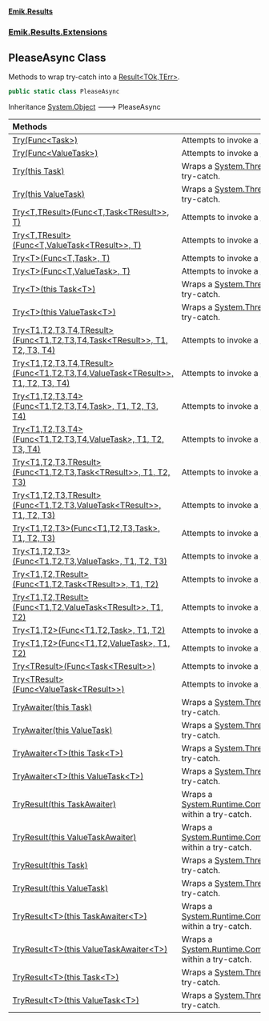 #### [Emik.Results](index.md 'index')
### [Emik.Results.Extensions](Emik.Results.Extensions.md 'Emik.Results.Extensions')

## PleaseAsync Class

Methods to wrap try-catch into a [Result&lt;TOk,TErr&gt;](Result_TOk,TErr_.md 'Emik.Results.Result<TOk,TErr>').

```csharp
public static class PleaseAsync
```

Inheritance [System.Object](https://docs.microsoft.com/en-us/dotnet/api/System.Object 'System.Object') &#129106; PleaseAsync

| Methods | |
| :--- | :--- |
| [Try(Func&lt;Task&gt;)](PleaseAsync.Try(Func).md 'Emik.Results.Extensions.PleaseAsync.Try(System.Func<System.Threading.Tasks.Task>)') | Attempts to invoke a [System.Delegate](https://docs.microsoft.com/en-us/dotnet/api/System.Delegate 'System.Delegate'). |
| [Try(Func&lt;ValueTask&gt;)](PleaseAsync.Try(Func).md 'Emik.Results.Extensions.PleaseAsync.Try(System.Func<System.Threading.Tasks.ValueTask>)') | Attempts to invoke a [System.Delegate](https://docs.microsoft.com/en-us/dotnet/api/System.Delegate 'System.Delegate'). |
| [Try(this Task)](PleaseAsync.Try(Task).md 'Emik.Results.Extensions.PleaseAsync.Try(this System.Threading.Tasks.Task)') | Wraps a [System.Threading.Tasks.Task](https://docs.microsoft.com/en-us/dotnet/api/System.Threading.Tasks.Task 'System.Threading.Tasks.Task') within a try-catch. |
| [Try(this ValueTask)](PleaseAsync.Try(ValueTask).md 'Emik.Results.Extensions.PleaseAsync.Try(this System.Threading.Tasks.ValueTask)') | Wraps a [System.Threading.Tasks.Task](https://docs.microsoft.com/en-us/dotnet/api/System.Threading.Tasks.Task 'System.Threading.Tasks.Task') within a try-catch. |
| [Try&lt;T,TResult&gt;(Func&lt;T,Task&lt;TResult&gt;&gt;, T)](PleaseAsync.Try(Func,T).md 'Emik.Results.Extensions.PleaseAsync.Try<T,TResult>(System.Func<T,System.Threading.Tasks.Task<TResult>>, T)') | Attempts to invoke a [System.Delegate](https://docs.microsoft.com/en-us/dotnet/api/System.Delegate 'System.Delegate'). |
| [Try&lt;T,TResult&gt;(Func&lt;T,ValueTask&lt;TResult&gt;&gt;, T)](PleaseAsync.Try(Func,T).md 'Emik.Results.Extensions.PleaseAsync.Try<T,TResult>(System.Func<T,System.Threading.Tasks.ValueTask<TResult>>, T)') | Attempts to invoke a [System.Delegate](https://docs.microsoft.com/en-us/dotnet/api/System.Delegate 'System.Delegate'). |
| [Try&lt;T&gt;(Func&lt;T,Task&gt;, T)](PleaseAsync.Try(Func,T).md 'Emik.Results.Extensions.PleaseAsync.Try<T>(System.Func<T,System.Threading.Tasks.Task>, T)') | Attempts to invoke a [System.Delegate](https://docs.microsoft.com/en-us/dotnet/api/System.Delegate 'System.Delegate'). |
| [Try&lt;T&gt;(Func&lt;T,ValueTask&gt;, T)](PleaseAsync.Try(Func,T).md 'Emik.Results.Extensions.PleaseAsync.Try<T>(System.Func<T,System.Threading.Tasks.ValueTask>, T)') | Attempts to invoke a [System.Delegate](https://docs.microsoft.com/en-us/dotnet/api/System.Delegate 'System.Delegate'). |
| [Try&lt;T&gt;(this Task&lt;T&gt;)](PleaseAsync.Try(Task).md 'Emik.Results.Extensions.PleaseAsync.Try<T>(this System.Threading.Tasks.Task<T>)') | Wraps a [System.Threading.Tasks.Task&lt;&gt;](https://docs.microsoft.com/en-us/dotnet/api/System.Threading.Tasks.Task-1 'System.Threading.Tasks.Task`1') within a try-catch. |
| [Try&lt;T&gt;(this ValueTask&lt;T&gt;)](PleaseAsync.Try(ValueTask).md 'Emik.Results.Extensions.PleaseAsync.Try<T>(this System.Threading.Tasks.ValueTask<T>)') | Wraps a [System.Threading.Tasks.Task&lt;&gt;](https://docs.microsoft.com/en-us/dotnet/api/System.Threading.Tasks.Task-1 'System.Threading.Tasks.Task`1') within a try-catch. |
| [Try&lt;T1,T2,T3,T4,TResult&gt;(Func&lt;T1,T2,T3,T4,Task&lt;TResult&gt;&gt;, T1, T2, T3, T4)](PleaseAsync.Try(Func,T1,T2,T3,T4).md 'Emik.Results.Extensions.PleaseAsync.Try<T1,T2,T3,T4,TResult>(System.Func<T1,T2,T3,T4,System.Threading.Tasks.Task<TResult>>, T1, T2, T3, T4)') | Attempts to invoke a [System.Delegate](https://docs.microsoft.com/en-us/dotnet/api/System.Delegate 'System.Delegate'). |
| [Try&lt;T1,T2,T3,T4,TResult&gt;(Func&lt;T1,T2,T3,T4,ValueTask&lt;TResult&gt;&gt;, T1, T2, T3, T4)](PleaseAsync.Try(Func,T1,T2,T3,T4).md 'Emik.Results.Extensions.PleaseAsync.Try<T1,T2,T3,T4,TResult>(System.Func<T1,T2,T3,T4,System.Threading.Tasks.ValueTask<TResult>>, T1, T2, T3, T4)') | Attempts to invoke a [System.Delegate](https://docs.microsoft.com/en-us/dotnet/api/System.Delegate 'System.Delegate'). |
| [Try&lt;T1,T2,T3,T4&gt;(Func&lt;T1,T2,T3,T4,Task&gt;, T1, T2, T3, T4)](PleaseAsync.Try(Func,T1,T2,T3,T4).md 'Emik.Results.Extensions.PleaseAsync.Try<T1,T2,T3,T4>(System.Func<T1,T2,T3,T4,System.Threading.Tasks.Task>, T1, T2, T3, T4)') | Attempts to invoke a [System.Delegate](https://docs.microsoft.com/en-us/dotnet/api/System.Delegate 'System.Delegate'). |
| [Try&lt;T1,T2,T3,T4&gt;(Func&lt;T1,T2,T3,T4,ValueTask&gt;, T1, T2, T3, T4)](PleaseAsync.Try(Func,T1,T2,T3,T4).md 'Emik.Results.Extensions.PleaseAsync.Try<T1,T2,T3,T4>(System.Func<T1,T2,T3,T4,System.Threading.Tasks.ValueTask>, T1, T2, T3, T4)') | Attempts to invoke a [System.Delegate](https://docs.microsoft.com/en-us/dotnet/api/System.Delegate 'System.Delegate'). |
| [Try&lt;T1,T2,T3,TResult&gt;(Func&lt;T1,T2,T3,Task&lt;TResult&gt;&gt;, T1, T2, T3)](PleaseAsync.Try(Func,T1,T2,T3).md 'Emik.Results.Extensions.PleaseAsync.Try<T1,T2,T3,TResult>(System.Func<T1,T2,T3,System.Threading.Tasks.Task<TResult>>, T1, T2, T3)') | Attempts to invoke a [System.Delegate](https://docs.microsoft.com/en-us/dotnet/api/System.Delegate 'System.Delegate'). |
| [Try&lt;T1,T2,T3,TResult&gt;(Func&lt;T1,T2,T3,ValueTask&lt;TResult&gt;&gt;, T1, T2, T3)](PleaseAsync.Try(Func,T1,T2,T3).md 'Emik.Results.Extensions.PleaseAsync.Try<T1,T2,T3,TResult>(System.Func<T1,T2,T3,System.Threading.Tasks.ValueTask<TResult>>, T1, T2, T3)') | Attempts to invoke a [System.Delegate](https://docs.microsoft.com/en-us/dotnet/api/System.Delegate 'System.Delegate'). |
| [Try&lt;T1,T2,T3&gt;(Func&lt;T1,T2,T3,Task&gt;, T1, T2, T3)](PleaseAsync.Try(Func,T1,T2,T3).md 'Emik.Results.Extensions.PleaseAsync.Try<T1,T2,T3>(System.Func<T1,T2,T3,System.Threading.Tasks.Task>, T1, T2, T3)') | Attempts to invoke a [System.Delegate](https://docs.microsoft.com/en-us/dotnet/api/System.Delegate 'System.Delegate'). |
| [Try&lt;T1,T2,T3&gt;(Func&lt;T1,T2,T3,ValueTask&gt;, T1, T2, T3)](PleaseAsync.Try(Func,T1,T2,T3).md 'Emik.Results.Extensions.PleaseAsync.Try<T1,T2,T3>(System.Func<T1,T2,T3,System.Threading.Tasks.ValueTask>, T1, T2, T3)') | Attempts to invoke a [System.Delegate](https://docs.microsoft.com/en-us/dotnet/api/System.Delegate 'System.Delegate'). |
| [Try&lt;T1,T2,TResult&gt;(Func&lt;T1,T2,Task&lt;TResult&gt;&gt;, T1, T2)](PleaseAsync.Try(Func,T1,T2).md 'Emik.Results.Extensions.PleaseAsync.Try<T1,T2,TResult>(System.Func<T1,T2,System.Threading.Tasks.Task<TResult>>, T1, T2)') | Attempts to invoke a [System.Delegate](https://docs.microsoft.com/en-us/dotnet/api/System.Delegate 'System.Delegate'). |
| [Try&lt;T1,T2,TResult&gt;(Func&lt;T1,T2,ValueTask&lt;TResult&gt;&gt;, T1, T2)](PleaseAsync.Try(Func,T1,T2).md 'Emik.Results.Extensions.PleaseAsync.Try<T1,T2,TResult>(System.Func<T1,T2,System.Threading.Tasks.ValueTask<TResult>>, T1, T2)') | Attempts to invoke a [System.Delegate](https://docs.microsoft.com/en-us/dotnet/api/System.Delegate 'System.Delegate'). |
| [Try&lt;T1,T2&gt;(Func&lt;T1,T2,Task&gt;, T1, T2)](PleaseAsync.Try(Func,T1,T2).md 'Emik.Results.Extensions.PleaseAsync.Try<T1,T2>(System.Func<T1,T2,System.Threading.Tasks.Task>, T1, T2)') | Attempts to invoke a [System.Delegate](https://docs.microsoft.com/en-us/dotnet/api/System.Delegate 'System.Delegate'). |
| [Try&lt;T1,T2&gt;(Func&lt;T1,T2,ValueTask&gt;, T1, T2)](PleaseAsync.Try(Func,T1,T2).md 'Emik.Results.Extensions.PleaseAsync.Try<T1,T2>(System.Func<T1,T2,System.Threading.Tasks.ValueTask>, T1, T2)') | Attempts to invoke a [System.Delegate](https://docs.microsoft.com/en-us/dotnet/api/System.Delegate 'System.Delegate'). |
| [Try&lt;TResult&gt;(Func&lt;Task&lt;TResult&gt;&gt;)](PleaseAsync.Try(Func).md 'Emik.Results.Extensions.PleaseAsync.Try<TResult>(System.Func<System.Threading.Tasks.Task<TResult>>)') | Attempts to invoke a [System.Delegate](https://docs.microsoft.com/en-us/dotnet/api/System.Delegate 'System.Delegate'). |
| [Try&lt;TResult&gt;(Func&lt;ValueTask&lt;TResult&gt;&gt;)](PleaseAsync.Try(Func).md 'Emik.Results.Extensions.PleaseAsync.Try<TResult>(System.Func<System.Threading.Tasks.ValueTask<TResult>>)') | Attempts to invoke a [System.Delegate](https://docs.microsoft.com/en-us/dotnet/api/System.Delegate 'System.Delegate'). |
| [TryAwaiter(this Task)](PleaseAsync.TryAwaiter(Task).md 'Emik.Results.Extensions.PleaseAsync.TryAwaiter(this System.Threading.Tasks.Task)') | Wraps a [System.Threading.Tasks.Task](https://docs.microsoft.com/en-us/dotnet/api/System.Threading.Tasks.Task 'System.Threading.Tasks.Task') within a try-catch. |
| [TryAwaiter(this ValueTask)](PleaseAsync.TryAwaiter(ValueTask).md 'Emik.Results.Extensions.PleaseAsync.TryAwaiter(this System.Threading.Tasks.ValueTask)') | Wraps a [System.Threading.Tasks.Task](https://docs.microsoft.com/en-us/dotnet/api/System.Threading.Tasks.Task 'System.Threading.Tasks.Task') within a try-catch. |
| [TryAwaiter&lt;T&gt;(this Task&lt;T&gt;)](PleaseAsync.TryAwaiter(Task).md 'Emik.Results.Extensions.PleaseAsync.TryAwaiter<T>(this System.Threading.Tasks.Task<T>)') | Wraps a [System.Threading.Tasks.Task&lt;&gt;](https://docs.microsoft.com/en-us/dotnet/api/System.Threading.Tasks.Task-1 'System.Threading.Tasks.Task`1') within a try-catch. |
| [TryAwaiter&lt;T&gt;(this ValueTask&lt;T&gt;)](PleaseAsync.TryAwaiter(ValueTask).md 'Emik.Results.Extensions.PleaseAsync.TryAwaiter<T>(this System.Threading.Tasks.ValueTask<T>)') | Wraps a [System.Threading.Tasks.Task&lt;&gt;](https://docs.microsoft.com/en-us/dotnet/api/System.Threading.Tasks.Task-1 'System.Threading.Tasks.Task`1') within a try-catch. |
| [TryResult(this TaskAwaiter)](PleaseAsync.TryResult(TaskAwaiter).md 'Emik.Results.Extensions.PleaseAsync.TryResult(this System.Runtime.CompilerServices.TaskAwaiter)') | Wraps a [System.Runtime.CompilerServices.TaskAwaiter](https://docs.microsoft.com/en-us/dotnet/api/System.Runtime.CompilerServices.TaskAwaiter 'System.Runtime.CompilerServices.TaskAwaiter') within a try-catch. |
| [TryResult(this ValueTaskAwaiter)](PleaseAsync.TryResult(ValueTaskAwaiter).md 'Emik.Results.Extensions.PleaseAsync.TryResult(this System.Runtime.CompilerServices.ValueTaskAwaiter)') | Wraps a [System.Runtime.CompilerServices.TaskAwaiter](https://docs.microsoft.com/en-us/dotnet/api/System.Runtime.CompilerServices.TaskAwaiter 'System.Runtime.CompilerServices.TaskAwaiter') within a try-catch. |
| [TryResult(this Task)](PleaseAsync.TryResult(Task).md 'Emik.Results.Extensions.PleaseAsync.TryResult(this System.Threading.Tasks.Task)') | Wraps a [System.Threading.Tasks.Task](https://docs.microsoft.com/en-us/dotnet/api/System.Threading.Tasks.Task 'System.Threading.Tasks.Task') within a try-catch. |
| [TryResult(this ValueTask)](PleaseAsync.TryResult(ValueTask).md 'Emik.Results.Extensions.PleaseAsync.TryResult(this System.Threading.Tasks.ValueTask)') | Wraps a [System.Threading.Tasks.Task](https://docs.microsoft.com/en-us/dotnet/api/System.Threading.Tasks.Task 'System.Threading.Tasks.Task') within a try-catch. |
| [TryResult&lt;T&gt;(this TaskAwaiter&lt;T&gt;)](PleaseAsync.TryResult(TaskAwaiter).md 'Emik.Results.Extensions.PleaseAsync.TryResult<T>(this System.Runtime.CompilerServices.TaskAwaiter<T>)') | Wraps a [System.Runtime.CompilerServices.TaskAwaiter&lt;&gt;](https://docs.microsoft.com/en-us/dotnet/api/System.Runtime.CompilerServices.TaskAwaiter-1 'System.Runtime.CompilerServices.TaskAwaiter`1') within a try-catch. |
| [TryResult&lt;T&gt;(this ValueTaskAwaiter&lt;T&gt;)](PleaseAsync.TryResult(ValueTaskAwaiter).md 'Emik.Results.Extensions.PleaseAsync.TryResult<T>(this System.Runtime.CompilerServices.ValueTaskAwaiter<T>)') | Wraps a [System.Runtime.CompilerServices.TaskAwaiter&lt;&gt;](https://docs.microsoft.com/en-us/dotnet/api/System.Runtime.CompilerServices.TaskAwaiter-1 'System.Runtime.CompilerServices.TaskAwaiter`1') within a try-catch. |
| [TryResult&lt;T&gt;(this Task&lt;T&gt;)](PleaseAsync.TryResult(Task).md 'Emik.Results.Extensions.PleaseAsync.TryResult<T>(this System.Threading.Tasks.Task<T>)') | Wraps a [System.Threading.Tasks.Task&lt;&gt;](https://docs.microsoft.com/en-us/dotnet/api/System.Threading.Tasks.Task-1 'System.Threading.Tasks.Task`1') within a try-catch. |
| [TryResult&lt;T&gt;(this ValueTask&lt;T&gt;)](PleaseAsync.TryResult(ValueTask).md 'Emik.Results.Extensions.PleaseAsync.TryResult<T>(this System.Threading.Tasks.ValueTask<T>)') | Wraps a [System.Threading.Tasks.Task&lt;&gt;](https://docs.microsoft.com/en-us/dotnet/api/System.Threading.Tasks.Task-1 'System.Threading.Tasks.Task`1') within a try-catch. |
